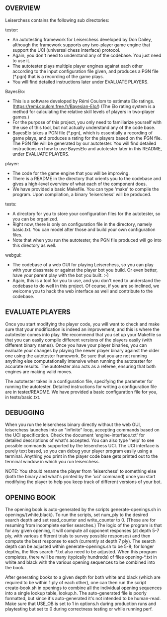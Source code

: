 OVERVIEW
--------------------------------------------------------------------------------
Leiserchess contains the following sub directories:

tester:
* An autotesting framework for Leiserchess developed by Don Dailey, although the
  framework supports any two-player game engine that support the UCI (universal
  chess interface) protocol.
* Again, you don't need to understand any of the codebase. You just need to use
  it.
* The autotester plays multiple player engines against each other according to the
  input configuration file given, and produces a PGN file (*.pgn) that is a
  recording of the game plays.
* You will find detailed instructions later under EVALUATE PLAYERS.

BayesElo:
* This is a software developed by Rémi Coulom to estimate Elo ratings.
  (https://remi.coulom.free.fr/Bayesian-Elo/) (The Elo rating system is a method
  for calculating the relative skill levels of players in two-player games.)
* For the purpose of this project, you only need to familiarize yourself with
  the use of this tool, but not actually understand any of the code base.
* BayesElo takes a PGN file (*.pgn), which is essentially a recording of game
  plays, and produces a rating for the players based on the PGN file. The PGN
  file will be generated by our autotester. You will find detailed instructions
  on how to use BayesElo and autotester later in this README, under EVALUATE
  PLAYERS.

player:
* The code for the game engine that you will be improving.
* There is a README in the directory that orients you to the codebase and gives
  a high-level overview of what each of the component does.
* We have provided a basic Makefile. You can type 'make' to compile the program.
  Upon compilation, a binary 'leiserchess' will be produced.

tests:
* A directory for you to store your configuration files for the autotester, so
  you can be organized.
* Right now, there is only on configuration file in the directory, namely
  basic.txt. You can model after those and build your own configuration files.
* Note that when you run the autotester, the PGN file produced will go into this
  directory as well.

webgui:
* The codebase of a web GUI for playing Leiserchess, so you can play with your
  classmate or against the player bot you build. Or even better, have your
  parent play with the bot you built. :-)
* Again, this is a tool for you to use, and you don't need to understand the 
  codebase to do well in this project.  Of course, if you are so inclined, 
  we welcome you to hack the web interface as well and contribute to the 
  codebase.

EVALUATE PLAYERS
--------------------------------------------------------------------------------
Once you start modifying the player code, you will want to check and make sure
that your modification is indeed an improvement, and this is where the
autotester comes into play. We recommend that you set up your Makefile so that
you can easily compile different versions of the players easily (with different
binary names). Once you have your player binaries, you can evaluate your changes
by playing the newer player binary against the older one using the autotester
framework. Be sure that you are not running anything else computationally
intensive when running the autotester for accurate results. The autotester also
acts as a referee, ensuring that both engines are making valid moves.

The autotester takes in a configuration file, specifying the parameter for
running the autotester. Detailed instructions for writing a configuration file
are in tester/README. We have provided a basic configuration file for you, in
tests/basic.txt.

DEBUGGING
---------------------------------------------------------------------------------
When you run the leiserchess binary directly without the web GUI, leiserchess
launches into an "infinite" loop, accepting commands based on the UCI
specification. Check the document 'engine-interface.txt' for detailed
descriptions of what's accepted. You can also type 'help' to see possible
commands supported by the leiserchess UCI. The UCI interface is purely text
based, so you can debug your player program easily using a terminal. Anything
you print in the player code base gets printed out to the terminal window in
which you run leiserchess.

NOTE: You should rename the player from 'leiserchess' to something else (both
the binary and what's printed by the 'uci' command) once you start modifying the
player to help you keep track of different versions of your bot.

OPENING BOOK
---------------------------------------------------------------------------------
The opening book is auto-generated by the scripts generate-openings.sh in 
openings/{white,black}.  To run the scripts, set num_ply to the desired search
depth and set read_counter and write_counter to 0.  (These are for resuming from
incomplete earlier searches.)  The logic of the program is that for any given
opening, it will compute all opponent responses (at depth 5-7 ply, with various
different trials to survey possible responses) and then compute the best response
to each (currently at depth 7 ply).  The search depth can be adjusted within
generate-openings.sh to be 5-8; for longer depths, the files search-\*.txt also
need to be adjusted.  When this program completes, there will be many (typically
hundreds) of files opening-\*.txt in white and black with the various opening
sequences to be combined into the book.

After generating books to a given depth for both white and black (which are
required to be within 1 ply of each other), one can then run the script
create-book.sh in openings to combine all the individual opening sequences
into a single lookup table, lookup.h.  The auto-generated file is poorly
formatted, but since it's auto-generated it's not intended to be human-read.
Make sure that USE_OB is set to 1 in options.h during production runs and 
playtesting but set to 0 during correctness testing or while running perf.
